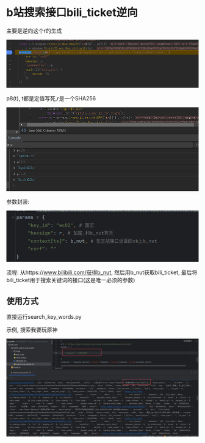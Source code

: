 # b站搜索接口bili_ticket逆向



主要是逆向这个r的生成

![image-20250223171326894](imgs/image-20250223171326894.png)



p8(t), t都是定值写死,r是一个SHA256

![image-20250223171426895](imgs/image-20250223171426895.png)



参数封装:

![image-20250223172733630](imgs/image-20250223172733630.png)

流程: 从https://www.bilibili.com/获得b_nut, 然后用b_nut获取bili_ticket, 最后将bili_ticket用于搜索关键词的接口(这是唯一必须的参数)

## 使用方式

直接运行search_key_words.py

示例, 搜索我要玩原神

![image-20250223173307776](imgs/image-20250223173307776.png)
